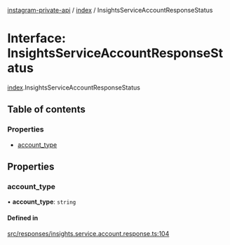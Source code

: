 [instagram-private-api](../../README.md) / [index](../../modules/index.md) / InsightsServiceAccountResponseStatus

# Interface: InsightsServiceAccountResponseStatus

[index](../../modules/index.md).InsightsServiceAccountResponseStatus

## Table of contents

### Properties

- [account\_type](InsightsServiceAccountResponseStatus.md#account_type)

## Properties

### account\_type

• **account\_type**: `string`

#### Defined in

[src/responses/insights.service.account.response.ts:104](https://github.com/Nerixyz/instagram-private-api/blob/0e0721c/src/responses/insights.service.account.response.ts#L104)
